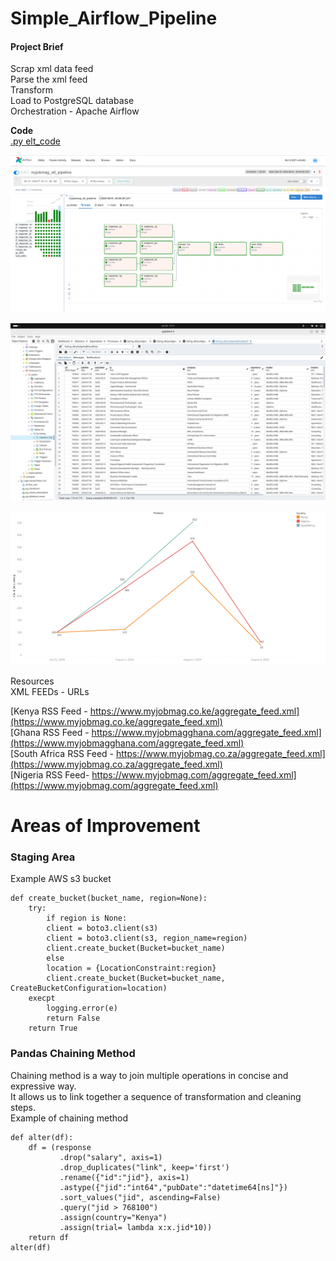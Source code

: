 # Simple_Airflow_Pipeline
#### Project Brief 

Scrap xml data feed   
Parse the xml feed   
Transform   
Load to PostgreSQL database    
Orchestration - Apache Airflow

**Code**   
[.py elt_code](elt_pipeline.py)     

![End_Goal](assets/imgs/ui_webserver.png)     

![End_Goal](assets/imgs/end_goal.png)     

![End_Goal](assets/imgs/tab.png)   

Resources   
XML FEEDs - URLs   

[Kenya RSS Feed - https://www.myjobmag.co.ke/aggregate_feed.xml](https://www.myjobmag.co.ke/aggregate_feed.xml)        
[Ghana RSS Feed - https://www.myjobmagghana.com/aggregate_feed.xml](https://www.myjobmagghana.com/aggregate_feed.xml)   
[South Africa RSS Feed - https://www.myjobmag.co.za/aggregate_feed.xml](https://www.myjobmag.co.za/aggregate_feed.xml)    
[Nigeria RSS Feed- https://www.myjobmag.com/aggregate_feed.xml](https://www.myjobmag.com/aggregate_feed.xml)   

# Areas of Improvement
### Staging Area
Example AWS s3 bucket
```
def create_bucket(bucket_name, region=None):
    try:
        if region is None:
        client = boto3.client(s3)
        client = boto3.client(s3, region_name=region)
        client.create_bucket(Bucket=bucket_name)
        else
        location = {LocationConstraint:region}
        client.create_bucket(Bucket=bucket_name, CreateBucketConfiguration=location)
    execpt
        logging.error(e)
        return False
    return True
```
### Pandas Chaining Method
Chaining method is a way to join multiple operations in concise and expressive way.   
It allows us to link together a sequence of transformation and cleaning steps.   
Example of chaining method  
```
def alter(df):
    df = (response
           .drop("salary", axis=1)
           .drop_duplicates("link", keep='first')
           .rename({"id":"jid"}, axis=1)
           .astype({"jid":"int64","pubDate":"datetime64[ns]"})
           .sort_values("jid", ascending=False)
           .query("jid > 768100")
           .assign(country="Kenya")
           .assign(trial= lambda x:x.jid*10))
    return df
alter(df)
```

